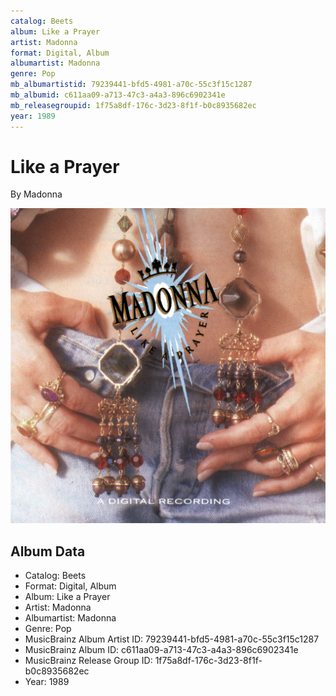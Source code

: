 ```yaml
---
catalog: Beets
album: Like a Prayer
artist: Madonna
format: Digital, Album
albumartist: Madonna
genre: Pop
mb_albumartistid: 79239441-bfd5-4981-a70c-55c3f15c1287
mb_albumid: c611aa09-a713-47c3-a4a3-896c6902341e
mb_releasegroupid: 1f75a8df-176c-3d23-8f1f-b0c8935682ec
year: 1989
---
```


# Like a Prayer

By Madonna

![](../../assets/beetscovers/Madonna-Like_a_Prayer.jpg)

## Album Data

- Catalog: Beets
- Format: Digital, Album
- Album: Like a Prayer
- Artist: Madonna
- Albumartist: Madonna
- Genre: Pop
- MusicBrainz Album Artist ID: 79239441-bfd5-4981-a70c-55c3f15c1287
- MusicBrainz Album ID: c611aa09-a713-47c3-a4a3-896c6902341e
- MusicBrainz Release Group ID: 1f75a8df-176c-3d23-8f1f-b0c8935682ec
- Year: 1989

